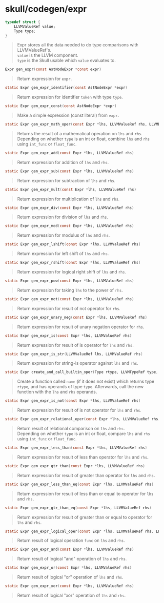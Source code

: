 # skull/codegen/expr

```c
typedef struct {
	LLVMValueRef value;
	Type type;
}
```

> Expr stores all the data needed to do type comparisons with LLVMValueRef's.
> \
> `value` is the LLVM component.
> \
> `type` is the Skull usable which `value` evaluates to.

```c
Expr gen_expr(const AstNodeExpr *const expr)
```

> Return expression for `expr`.

```c
static Expr gen_expr_identifier(const AstNodeExpr *expr)
```

> Return expression for identifier `token` with type `type`.

```c
static Expr gen_expr_const(const AstNodeExpr *expr)
```

> Make a simple expression (const literal) from `expr`.

```c
static Expr gen_expr_math_oper(const Expr *lhs, LLVMValueRef rhs, LLVMBuildX int_func, LLVMBuildX float_func)
```

> Returns the result of a mathematical operation on `lhs` and `rhs`.
> \
> Depending on whether `type` is an int or float, combine `lhs` and `rhs`
> using `int_func` or `float_func`.

```c
static Expr gen_expr_add(const Expr *lhs, LLVMValueRef rhs)
```

> Return expression for addition of `lhs` and `rhs`.

```c
static Expr gen_expr_sub(const Expr *lhs, LLVMValueRef rhs)
```

> Return expression for subtraction of `lhs` and `rhs`.

```c
static Expr gen_expr_mult(const Expr *lhs, LLVMValueRef rhs)
```

> Return expression for multiplication of `lhs` and `rhs`.

```c
static Expr gen_expr_div(const Expr *lhs, LLVMValueRef rhs)
```

> Return expression for division of `lhs` and `rhs`.

```c
static Expr gen_expr_mod(const Expr *lhs, LLVMValueRef rhs)
```

> Return expression for modulus of `lhs` and `rhs`.

```c
static Expr gen_expr_lshift(const Expr *lhs, LLVMValueRef rhs)
```

> Return expression for left shift of `lhs` and `rhs`.

```c
static Expr gen_expr_rshift(const Expr *lhs, LLVMValueRef rhs)
```

> Return expression for logical right shift of `lhs` and `rhs`.

```c
static Expr gen_expr_pow(const Expr *lhs, LLVMValueRef rhs)
```

> Return expression for taking `lhs` to the power of `rhs`.

```c
static Expr gen_expr_not(const Expr *lhs, LLVMValueRef rhs)
```

> Return expression for result of not operator for `rhs`.

```c
static Expr gen_expr_unary_neg(const Expr *lhs, LLVMValueRef rhs)
```

> Return expression for result of unary negation operator for `rhs`.

```c
static Expr gen_expr_is(const Expr *lhs, LLVMValueRef rhs)
```

> Return expression for result of is operator for `lhs` and `rhs`.

```c
static Expr gen_expr_is_str(LLVMValueRef lhs, LLVMValueRef rhs)
```

> Return expression for string-is operator against `lhs` and `rhs`.

```c
static Expr create_and_call_builtin_oper(Type rtype, LLVMTypeRef type, const char *name, LLVMValueRef lhs, LLVMValueRef rhs)
```

> Create a function called `name` (if it does not exist) which returns type
> `rtype`, and has operands of type `type`. Afterwards, call the new function
> with the `lhs` and `rhs` operands.

```c
static Expr gen_expr_is_not(const Expr *lhs, LLVMValueRef rhs)
```

> Return expression for result of is not operator for `lhs` and `rhs`.

```c
static Expr gen_expr_relational_oper(const Expr *lhs, LLVMValueRef rhs, LLVMIntPredicate int_pred, LLVMRealPredicate float_pred)
```

> Return result of relational comparison on `lhs` and `rhs`.
> \
> Depending on whether `type` is an int or float, compare `lhs` and `rhs` using
> `int_func` or `float_func`.

```c
static Expr gen_expr_less_than(const Expr *lhs, LLVMValueRef rhs)
```

> Return expression for result of less than operator for `lhs` and `rhs`.

```c
static Expr gen_expr_gtr_than(const Expr *lhs, LLVMValueRef rhs)
```

> Return expression for result of greater than operator for `lhs` and `rhs`.

```c
static Expr gen_expr_less_than_eq(const Expr *lhs, LLVMValueRef rhs)
```

> Return expression for result of less than or equal to operator for `lhs` and
> `rhs`.

```c
static Expr gen_expr_gtr_than_eq(const Expr *lhs, LLVMValueRef rhs)
```

> Return expression for result of greater than or equal to operator for `lhs`
> and `rhs`.

```c
static Expr gen_expr_logical_oper(const Expr *lhs, LLVMValueRef rhs, LLVMBuildX func)
```

> Return result of logical operation `func` on `lhs` and `rhs`.

```c
static Expr gen_expr_and(const Expr *lhs, LLVMValueRef rhs)
```

> Return result of logical "and" operation of `lhs` and `rhs`.

```c
static Expr gen_expr_or(const Expr *lhs, LLVMValueRef rhs)
```

> Return result of logical "or" operation of `lhs` and `rhs`.

```c
static Expr gen_expr_xor(const Expr *lhs, LLVMValueRef rhs)
```

> Return result of logical "xor" operation of `lhs` and `rhs`.

